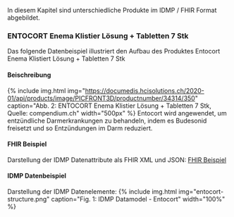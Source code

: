 In diesem Kapitel sind unterschiedliche Produkte im IDMP / FHIR Format abgebildet.

### ENTOCORT Enema Klistier Lösung + Tabletten 7 Stk
Das folgende Datenbeispiel illustriert den Aufbau des Produktes Entocort Enema Klistiert Lösung + Tabletten 7 Stk

#### Beischreibung
{% include img.html img="https://documedis.hcisolutions.ch/2020-01/api/products/image/PICFRONT3D/productnumber/34314/350" caption="Abb. 2: ENTOCORT Enema Klistier Lösung + Tabletten 7 Stk, Quelle: compendium.ch" width="500px" %}
Entocort wird angewendet, um entzündliche Darmerkrankungen zu behandeln, indem es Budesonid freisetzt und so Entzündungen im Darm reduziert.

#### FHIR Beispiel
Darstellung der IDMP Datenattribute als FHIR XML und JSON: 
[FHIR Beispiel](Bundle-6722a9ee-ae3b-4c20-bcf0-9b7cb6f062db.xml.html)

#### IDMP Datenbeispiel
Darstellung der IDMP Datenelemente:
{% include img.html img="entocort-structure.png" caption="Fig. 1: IDMP Datamodel - Entocort" width="100%" %}